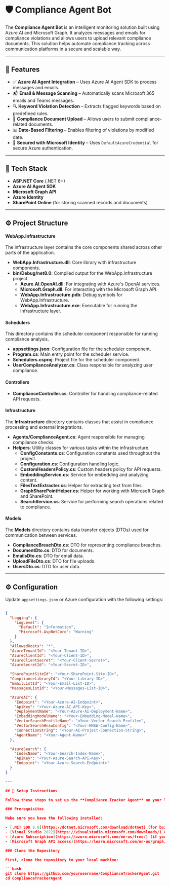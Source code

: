 # 🛡️ Compliance Agent Bot

The **Compliance Agent Bot** is an intelligent monitoring solution built using Azure AI and Microsoft Graph. It analyzes messages and emails for compliance violations and allows users to upload relevant compliance documents. This solution helps automate compliance tracking across communication platforms in a secure and scalable way.

---

## 📌 Features

- ✅ **Azure AI Agent Integration** – Uses Azure AI Agent SDK to process messages and emails.
- 📬 **Email & Message Scanning** – Automatically scans Microsoft 365 emails and Teams messages.
- 🔍 **Keyword Violation Detection** – Extracts flagged keywords based on predefined rules.
- 📁 **Compliance Document Upload** – Allows users to submit compliance-related documents.
- 📊 **Date-Based Filtering** – Enables filtering of violations by modified date.
- 🔐 **Secured with Microsoft Identity** – Uses `DefaultAzureCredential` for secure Azure authentication.

---

## 🚀 Tech Stack

- **ASP.NET Core** (.NET 6+)
- **Azure AI Agent SDK**
- **Microsoft Graph API**
- **Azure Identity**
- **SharePoint Online** (for storing scanned records and documents)

---

## ⚙️ Project Structure
#### WebApp.Infrastructure

The infrastructure layer contains the core components shared across other parts of the application.

- **WebApp.Infrastructure.dll**: Core library with infrastructure components.
- **bin/Debug/net8.0**: Compiled output for the WebApp.Infrastructure project.
  - **Azure.AI.OpenAI.dll**: For integrating with Azure's OpenAI services.
  - **Microsoft.Graph.dll**: For interacting with the Microsoft Graph API.
  - **WebApp.Infrastructure.pdb**: Debug symbols for WebApp.Infrastructure.
  - **WebApp.Infrastructure.exe**: Executable for running the infrastructure layer.

#### Schedulers

This directory contains the scheduler component responsible for running compliance analysis.

- **appsettings.json**: Configuration file for the scheduler component.
- **Program.cs**: Main entry point for the scheduler service.
- **Schedulers.csproj**: Project file for the scheduler component.
- **UserComplianceAnalyzer.cs**: Class responsible for analyzing user compliance.

#### Controllers

- **ComplianceController.cs**: Controller for handling compliance-related API requests.

#### Infrastructure

The **Infrastructure** directory contains classes that assist in compliance processing and external integrations.

- **Agents/ComplianceAgent.cs**: Agent responsible for managing compliance checks.
- **Helpers**: Utility classes for various tasks within the infrastructure.
  - **ConfigConstants.cs**: Configuration constants used throughout the project.
  - **Configuration.cs**: Configuration handling logic.
  - **CustomHeadersPolicy.cs**: Custom headers policy for API requests.
  - **EmbeddingService.cs**: Service for embedding and analyzing content.
  - **FilesTextExtracter.cs**: Helper for extracting text from files.
  - **GraphSharePointHelper.cs**: Helper for working with Microsoft Graph and SharePoint.
  - **SearchService.cs**: Service for performing search operations related to compliance.

#### Models

The **Models** directory contains data transfer objects (DTOs) used for communication between services.

- **ComplianceBreachDto.cs**: DTO for representing compliance breaches.
- **DocumentDto.cs**: DTO for documents.
- **EmailsDto.cs**: DTO for email data.
- **UploadFileDto.cs**: DTO for file uploads.
- **UsersDto.cs**: DTO for user data.
---

## ⚙️ Configuration

Update `appsettings.json` or Azure configuration with the following settings:

```json

{
  "Logging": {
    "LogLevel": {
      "Default": "Information",
      "Microsoft.AspNetCore": "Warning"
    }
  },
  "AllowedHosts": "*",
  "AzureTenantId": "<Your-Tenant-ID>",
  "AzureClientId": "<Your-Client-ID>",
  "AzureClientSecret": "<Your-Client-Secret>",
  "AzureSecretId": "<Your-Secret-ID>",

  "SharePointSiteId": "<Your-SharePoint-Site-ID>",
  "ComplianceLibraryId": "<Your-Library-ID>",
  "EmailListId": "<Your-Email-List-ID>",
  "MessagesListId": "<Your-Messages-List-ID>",

  "AzureAI": {
    "Endpoint": "<Your-Azure-AI-Endpoint>",
    "ApiKey": "<Your-Azure-AI-API-Key>",
    "DeploymentName": "<Your-Azure-AI-Deployment-Name>",
    "EmbeddingModelName": "<Your-Embedding-Model-Name>",
    "VectorSearchProfileName": "<Your-Vector-Search-Profile>",
    "VectorSearchHnswConfig": "<Your-HNSW-Config-Name>",
    "ConnectionString": "<Your-AI-Project-Connection-String>",
    "AgentName": "<Your-Agent-Name>"
  },

  "AzureSearch": {
    "IndexName": "<Your-Search-Index-Name>",
    "ApiKey": "<Your-Azure-Search-API-Key>",
    "Endpoint": "<Your-Azure-Search-Endpoint>"
  }
}

---

## 🚀 Setup Instructions

Follow these steps to set up the **Compliance Tracker Agent** on your local machine:

### Prerequisites

Make sure you have the following installed:

- [.NET SDK 8.0](https://dotnet.microsoft.com/download/dotnet) (for building and running the project)
- [Visual Studio 2022](https://visualstudio.microsoft.com/downloads/) or another compatible IDE
- [Azure Subscription](https://azure.microsoft.com/en-us/free/) (if you're using Azure services like OpenAI, Microsoft Graph, etc.)
- [Microsoft Graph API access](https://learn.microsoft.com/en-us/graph/overview) (for interacting with SharePoint and other Microsoft services)

### Clone the Repository

First, clone the repository to your local machine:

```bash
git clone https://github.com/yourusername/ComplianceTrackerAgent.git
cd ComplianceTrackerAgent
